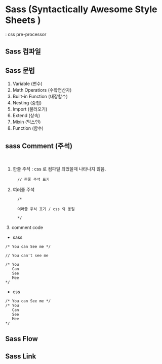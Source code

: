 # Sass (Syntactically Awesome Style Sheets )
: css pre-processor 

## Sass 컴파일

## Sass 문법
  1. Variable (변수)
  2. Math Operatiors (수학연산자)
  3. Built-in Function (내장함수)
  4. Nesting (중첩)
  5. Import (불러오기)
  6. Extend (상속)
  7. Mixin (믹스인)
  8. Function (함수)
  
  
    
  ## sass Comment (주석)
   
   1. 한줄 주석  : css 로 컴파일 되었을때 나타나지 않음. 
      ~~~
        // 한줄 주석 표기 
      ~~~
      
   2. 여러줄 주석 
      ~~~
        /*

        여러줄 주석 표기 / css 와 동일 

        */

      ~~~
  3. comment code
  * sass
  ~~~
  /* You can See me */

  // You can't see me

  /* You
     Can
     See
     Mee
  */
  ~~~
  
  * css
  ~~~
  /* You can See me */
  /* You
     Can
     See
     Mee
  */
  ~~~
  
  
  ## Sass Flow 
  
  ## Sass Link 
  [The Sass Way]:http://www.thesassway.com/
  [Sitepoint Sass Reference]:https://www.sitepoint.com/sass-reference/
  [Sitepoint Sass Articles]:https://www.sitepoint.com/html-css/css/sass-css/
  
  
